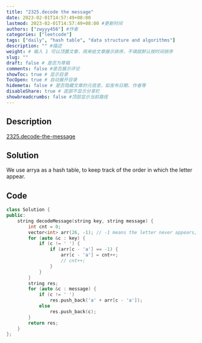 ```yaml
---
title: "2325.decode the message"
date: 2023-02-01T14:57:49+08:00
lastmod: 2023-02-01T14:57:49+08:00 #更新时间
authors: ["zwyyy456"] #作者
categories: ["leetcode"]
tags: ["daily", "hash table", "data structure and algorithms"]
description: "" #描述
weight: # 输入 1 可以顶置文章，用来给文章展示排序，不填就默认按时间排序
slug: ""
draft: false # 是否为草稿
comments: false #是否展示评论
showToc: true # 显示目录
TocOpen: true # 自动展开目录
hidemeta: false # 是否隐藏文章的元信息，如发布日期、作者等
disableShare: true # 底部不显示分享栏
showbreadcrumbs: false #顶部显示当前路径
---
```

## Description
[2325.decode-the-message](https://leetcode.com/problems/decode-the-message/)

## Solution
We use arrya as a hash table, to keep track of the order in which the letter appear.

## Code
```cpp
class Solution {
public:
    string decodeMessage(string key, string message) {
        int cnt = 0;
        vector<int> arr(26, -1); // -1 means the letter never appears, other value means the order in which the letter appears
        for (auto &c : key) {
            if (c != ' ') {
                if (arr[c - 'a'] == -1) {
                    arr[c - 'a'] = cnt++;
                    // cnt++;
                }
            }
        }
        string res;
        for (auto &c : message) {
            if (c != ' ')
                res.push_back('a' + arr[c - 'a']);
            else
                res.push_back(c);
        }
        return res;
    }
};
```

